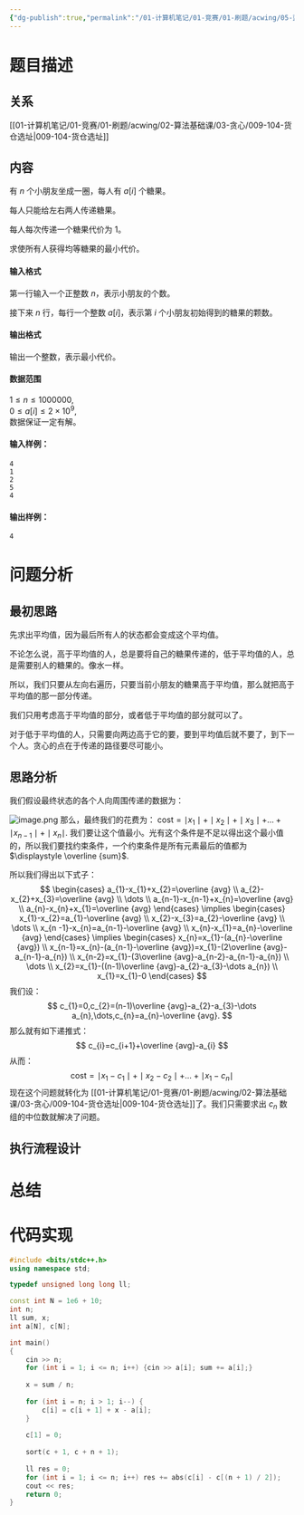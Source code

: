 ```yaml
---
{"dg-publish":true,"permalink":"/01-计算机笔记/01-竞赛/01-刷题/acwing/05-蓝桥杯/030-122-糖果传递/","tags":["personal/blog","algorithm/greedy","algorithm/math"]}
---
```



# 题目描述
## 关系
[[01-计算机笔记/01-竞赛/01-刷题/acwing/02-算法基础课/03-贪心/009-104-货仓选址\|009-104-货仓选址]]
## 内容
有 $n$ 个小朋友坐成一圈，每人有 $a[i]$ 个糖果。

每人只能给左右两人传递糖果。

每人每次传递一个糖果代价为 $1$。

求使所有人获得均等糖果的最小代价。

#### 输入格式

第一行输入一个正整数 $n$，表示小朋友的个数。

接下来 $n$ 行，每行一个整数 $a[i]$，表示第 $i$ 个小朋友初始得到的糖果的颗数。

#### 输出格式

输出一个整数，表示最小代价。

#### 数据范围

$1 \le n \le 1000000$,  
$0 \le a[i] \le 2 \times 10^9$,  
数据保证一定有解。

#### 输入样例：

```
4
1
2
5
4
```

#### 输出样例：

```
4
```
# 问题分析
## 最初思路
先求出平均值，因为最后所有人的状态都会变成这个平均值。

不论怎么说，高于平均值的人，总是要将自己的糖果传递的，低于平均值的人，总是需要别人的糖果的。像水一样。

所以，我们只要从左向右遍历，只要当前小朋友的糖果高于平均值，那么就把高于平均值的那一部分传递。

我们只用考虑高于平均值的部分，或者低于平均值的部分就可以了。

对于低于平均值的人，只需要向两边高于它的要，要到平均值后就不要了，到下一个人。贪心的点在于传递的路径要尽可能小。


## 思路分析
我们假设最终状态的各个人向周围传递的数据为：

![image.png](https://yelanyanyu-img-bed.oss-cn-hangzhou.aliyuncs.com/img/blog/2024/03/20240319184455.png)
那么，最终我们的花费为： $\text{cost}=\displaystyle \mid x_{1}\mid+\mid x_{2}\mid+\mid x_{3}\mid+\dots+\mid x_{n-1}\mid+\mid x_{n}\mid$. 我们要让这个值最小。光有这个条件是不足以得出这个最小值的，所以我们要找约束条件，一个约束条件是所有元素最后的值都为 $\displaystyle \overline {sum}$.

所以我们得出以下式子：
$$
\begin{cases}
a_{1}-x_{1}+x_{2}=\overline {avg} \\
a_{2}-x_{2}+x_{3}=\overline {avg} \\
\dots \\
a_{n-1}-x_{n-1}+x_{n}=\overline {avg} \\
a_{n}-x_{n}+x_{1}=\overline {avg}
\end{cases}
\implies
\begin{cases}
x_{1}-x_{2}=a_{1}-\overline {avg} \\
x_{2}-x_{3}=a_{2}-\overline {avg} \\
\dots \\
x_{n -1}-x_{n}=a_{n-1}-\overline {avg} \\
x_{n}-x_{1}=a_{n}-\overline {avg}
\end{cases}
\implies
\begin{cases}
x_{n}=x_{1}-(a_{n}-\overline {avg}) \\
x_{n-1}=x_{n}-(a_{n-1}-\overline {avg})=x_{1}-(2\overline {avg}-a_{n-1}-a_{n}) \\
x_{n-2}=x_{1}-(3\overline {avg}-a_{n-2}-a_{n-1}-a_{n}) \\
\dots \\
x_{2}=x_{1}-((n-1)\overline {avg}-a_{2}-a_{3}-\dots a_{n}) \\
x_{1}=x_{1}-0
\end{cases}
$$
我们设：
$$
c_{1}=0,c_{2}=(n-1)\overline {avg}-a_{2}-a_{3}-\dots a_{n},\dots,c_{n}=a_{n}-\overline {avg}.
$$
那么就有如下递推式：
$$
c_{i}=c_{i+1}+\overline {avg}-a_{i}
$$
从而：
$$
\text{cost}=\mid x_{1}-c_{1}\mid+\mid x_{2}-c_{2}\mid+\dots+\mid x_{1}-c_{n}\mid
$$
现在这个问题就转化为 [[01-计算机笔记/01-竞赛/01-刷题/acwing/02-算法基础课/03-贪心/009-104-货仓选址\|009-104-货仓选址]]了。我们只需要求出 $\displaystyle c_{n}$ 数组的中位数就解决了问题。
## 执行流程设计
# 总结

# 代码实现
```c++
#include <bits/stdc++.h>
using namespace std;

typedef unsigned long long ll;

const int N = 1e6 + 10;
int n; 
ll sum, x;
int a[N], c[N];

int main()
{
    cin >> n;
    for (int i = 1; i <= n; i++) {cin >> a[i]; sum += a[i];}
    
    x = sum / n;
    
    for (int i = n; i > 1; i--) {
        c[i] = c[i + 1] + x - a[i];
    }
    
    c[1] = 0;
    
    sort(c + 1, c + n + 1);
    
    ll res = 0;
    for (int i = 1; i <= n; i++) res += abs(c[i] - c[(n + 1) / 2]);
    cout << res;
    return 0;
}
```